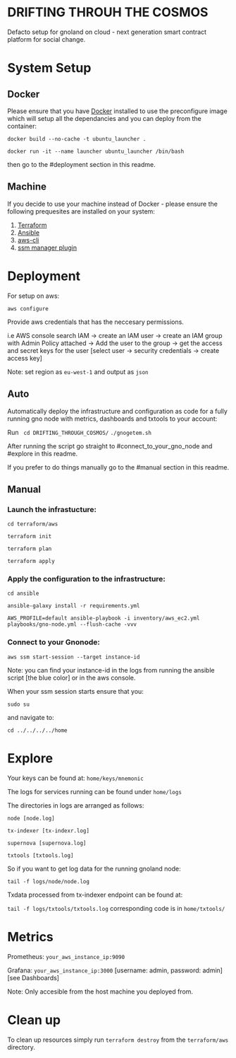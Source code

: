 # DRIFTING THROUH THE COSMOS

Defacto setup for gnoland on cloud - next generation smart contract platform for social change.

# System Setup

## Docker

Please ensure that you have [Docker](https://www.docker.com/products/docker-desktop/) installed to use the preconfigure image which will setup all the dependancies and you can deploy from the container:


````docker build --no-cache -t ubuntu_launcher .````

````docker run -it --name launcher ubuntu_launcher /bin/bash```` 

then go to the #deployment section in this readme.

## Machine

If you decide to use your machine instead of Docker - please ensure the following prequesites are installed on your system:

 1. [Terraform](https://developer.hashicorp.com/terraform/tutorials/aws-get-started/install-cli)
 2. [Ansible](https://docs.ansible.com/ansible/latest/installation_guide/intro_installation.html)
 3. [aws-cli](https://docs.aws.amazon.com/cli/latest/userguide/getting-started-install.html)
 4. [ssm manager plugin](https://docs.aws.amazon.com/systems-manager/latest/userguide/session-manager-working-with-install-plugin.html)

# Deployment

For setup on aws:

````aws configure````

Provide aws credentials that has the neccesary permissions.

i.e AWS console search IAM -> create an IAM user -> create an IAM group with Admin Policy attached -> Add the user to the group -> get the access and secret keys for the user [select user -> security credentials -> create access key]

Note: set region as ````eu-west-1```` and output as ````json````

## Auto

Automatically deploy the infrastructure and configuration as code for a fully running gno node with metrics, dashboards and txtools to your account:

Run ```` cd DRIFTING_THROUGH_COSMOS/````
    ````./gnogetem.sh````

After running the script go straight to #connect_to_your_gno_node and #explore in this readme.

If you prefer to do things manually go to the #manual section in this readme.

## Manual

### Launch the infrastucture:

````cd terraform/aws````

````terraform init````

````terraform plan````

````terraform apply````

### Apply the configuration to the infrastructure:

````cd ansible````

````ansible-galaxy install -r requirements.yml````

````AWS_PROFILE=default ansible-playbook -i inventory/aws_ec2.yml playbooks/gno-node.yml --flush-cache -vvv````

### Connect to your Gnonode:

````aws ssm start-session --target instance-id````

Note: you can find your instance-id in the logs from running the ansible script [the blue color] or in the aws console.

When your ssm session starts ensure that you:

````sudo su````

and navigate to:

````cd ../../../../home````

# Explore

Your keys can be found at: ````home/keys/mnemonic````

The logs for services running can be found under ````home/logs````

The directories in logs are arranged as follows:

````node [node.log]````

````tx-indexer [tx-indexr.log]````

````supernova [supernova.log]````

````txtools [txtools.log]````

So if you want to get log data for the running gnoland node: 

````tail -f logs/node/node.log````

Txdata processed from tx-indexer endpoint can be found at: 

````tail -f logs/txtools/txtools.log````  corresponding code is in ````home/txtools/````

# Metrics

Prometheus:  ````your_aws_instance_ip:9090````

Grafana: ````your_aws_instance_ip:3000```` [username: admin, password: admin] [see Dashboards]

Note: Only accesible from the host machine you deployed from. 

# Clean up

To clean up resources simply run ````terraform destroy```` from the ````terraform/aws```` directory.
